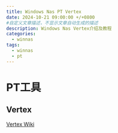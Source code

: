 ```yaml
---
title: Windows Nas PT Vertex
date: 2024-10-21 09:00:00 +/+0800
#自定义文章描述，不显示文章自动生成的描述
description: Windows Nas Vertex介绍及教程
categories:
  - winnas
tags:
  - winnas
  - pt
---
```


# PT工具
## Vertex
[Vertex Wiki](https://wiki.vertex.icu/)
